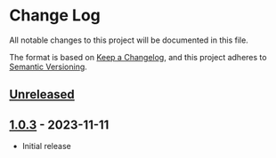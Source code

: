 # Change Log

All notable changes to this project will be documented in this file.

The format is based on [Keep a Changelog](https://keepachangelog.com/en/1.0.0/),
and this project adheres to [Semantic Versioning](https://semver.org/spec/v2.0.0.html).

## [Unreleased]

## [1.0.3] - 2023-11-11
- Initial release

[Unreleased]: https://github.com/anupammaurya6767/kavy/compare/v1.0.3...HEAD
[1.0.3]: https://github.com/anupammaurya6767/kavy/releases/tag/v1.0.3
